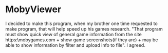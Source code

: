 # MobyViewer
I decided to make this program, when my brother one time requested to make program, that will help speed up his games research. "That program must show quick view of general game information from the site https:\\mobygames.com + show game screenshots(if they are) + may be able to show information by filter and upload info to file". I agreed. 

